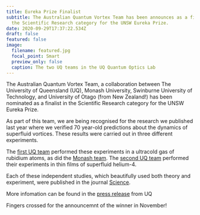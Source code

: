 ```yaml
---
title: Eureka Prize Finalist
subtitle: The Australian Quantum Vortex Team has been announces as a finalist in
  the Scientific Research category for the UNSW Eureka Prize.
date: 2020-09-29T17:37:22.534Z
draft: false
featured: false
image:
  filename: featured.jpg
  focal_point: Smart
  preview_only: false
  caption: The two UQ teams in the UQ Quantum Optics Lab
---
```

The Australian Quantum Vortex Team, a collaboration between The University of Queensland (UQ), Monash University, Swinburne University of Technology, and University of Otago (from New Zealand!) has been nominated as a finalist in the Scientific Research category for the UNSW Eureka Prize. 

As part of this team, we are being recognised for the research we published last year where we verified 70 year-old predictions about the dynamics of superfluid vortices. These results were carried out in three different experiments. 

The [first UQ team](https://science.sciencemag.org/content/364/6447/1264.abstract) performed these experiments in a ultracold gas of rubidium atoms, as did the [Monash team](https://science.sciencemag.org/content/364/6447/1267). The [second UQ team](https://science.sciencemag.org/content/366/6472/1480.abstract) performed their experiments in thin films of superfluid helium-4. 

Each of these independent studies, which beautifully used both theory and experiment, were published in the journal [Science](https://science.sciencemag.org).

More infomation can be found in the [press release](https://stories.uq.edu.au/news/2020/uq-researchers-recognised-at-oscars-of-australian-science/index.html) from UQ

Fingers crossed for the announcemnt of the winner in November!